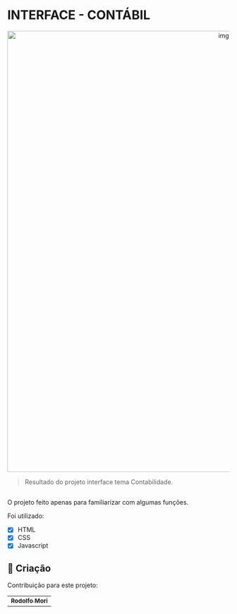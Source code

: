# INTERFACE - CONTÁBIL

<div align="center">
<img src="https://user-images.githubusercontent.com/100645354/156686264-46e7c68f-6cb2-454b-9681-9f137a963bc1.png" alt="img.form" width=1000px" />
</div>

> Resultado do projeto interface tema Contabilidade.

##

O projeto feito apenas para familiarizar com algumas funções.

Foi utilizado:

- [x] HTML
- [x] CSS
- [x] Javascript

## 🤝 Criação

Contribuição para este projeto:

<table>
  <tr>
    <td align="center">
      <a href="#">
         <sub>
          <b>Rodolfo Mori</b>
        </sub>
      </a>
    </td>
  </tr>
</table>
 


